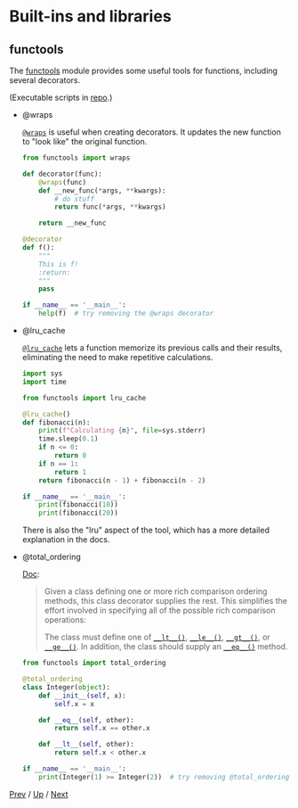 # Built-ins and libraries

## functools

The [functools](https://docs.python.org/3/library/functools.html) module
provides some useful tools for functions,
including several decorators.

(Executable scripts in [repo](https://github.com/MichaelKim0407/python-decorators/tree/master/4-builtins/3-functools).)

* @wraps

    [`@wraps`](https://docs.python.org/3/library/functools.html#functools.wraps)
    is useful when creating decorators.
    It updates the new function to "look like" the original function.

    ```python
    from functools import wraps

    def decorator(func):
        @wraps(func)
        def __new_func(*args, **kwargs):
            # do stuff
            return func(*args, **kwargs)

        return __new_func

    @decorator
    def f():
        """
        This is f!
        :return:
        """
        pass

    if __name__ == '__main__':
        help(f)  # try removing the @wraps decorator
    ```

* @lru_cache

    [`@lru_cache`](https://docs.python.org/3/library/functools.html#functools.lru_cache)
    lets a function memorize its previous calls and their results,
    eliminating the need to make repetitive calculations.

    ```python
    import sys
    import time

    from functools import lru_cache

    @lru_cache()
    def fibonacci(n):
        print(f"Calculating {n}", file=sys.stderr)
        time.sleep(0.1)
        if n <= 0:
            return 0
        if n == 1:
            return 1
        return fibonacci(n - 1) + fibonacci(n - 2)

    if __name__ == '__main__':
        print(fibonacci(10))
        print(fibonacci(20))
    ```

    There is also the "lru" aspect of the tool,
    which has a more detailed explanation in the docs.

* @total_ordering

    [Doc](https://docs.python.org/3/library/functools.html#functools.total_ordering):

    > Given a class defining one or more rich comparison ordering methods,
    > this class decorator supplies the rest.
    > This simplifies the effort involved in specifying all of the possible rich comparison operations:
    >
    > The class must define one of [`__lt__()`](https://docs.python.org/3/reference/datamodel.html#object.__lt__),
    > [`__le__()`](https://docs.python.org/3/reference/datamodel.html#object.__le__),
    > [`__gt__()`](https://docs.python.org/3/reference/datamodel.html#object.__gt__),
    > or [`__ge__()`](https://docs.python.org/3/reference/datamodel.html#object.__ge__).
    > In addition, the class should supply an [`__eq__()`](https://docs.python.org/3/reference/datamodel.html#object.__eq__) method.

    ```python
    from functools import total_ordering

    @total_ordering
    class Integer(object):
        def __init__(self, x):
            self.x = x

        def __eq__(self, other):
            return self.x == other.x

        def __lt__(self, other):
            return self.x < other.x

    if __name__ == '__main__':
        print(Integer(1) >= Integer(2))  # try removing @total_ordering decorator
    ```

[Prev](../2-property/README.md) /
[Up](../README.md) /
[Next](../4-contextmanager/README.md)
